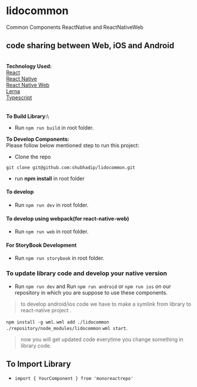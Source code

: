 # lidocommon
Common Components ReactNative and ReactNativeWeb
## code sharing between Web, iOS and Android
\
**Technology Used:**\
[React](https://reactjs.org/)\
[React Native](https://facebook.github.io/react-native/)\
[React Native Web](https://github.com/necolas/react-native-web)\
[Lerna](https://github.com/lerna/lerna)\
[Typescript](https://github.com/microsoft/TypeScript)\
\
\
**To Build Library:**\
- Run `npm run build` in root folder.

**To Develop Components:**\
Please follow below mentioned step to run this project:

- Clone the repo
```shell##
git clone git@github.com:shubhadip/lidocommon.git
```
- run **npm install** in root folder

#### To develop
- Run `npm run dev` in root folder.

#### To develop using webpack(for react-native-web)
- Run `npm run web` in root folder.

#### For StoryBook Development
- Run `npm run storybook` in root folder.

### To update library code and develop your native version
- Run `npm run dev` and Run `npm run android` or `npm run ios` on our repository in which you are suppose to use these components.

> to develop android/ios code we have to make a symlink from library to react-native project .

`npm install -g wml`.
`wml add ./lidocommon ./repository/node_modules/lidocommon`
`wml start`.

> now you will get updated code everytime you change something in library code.

## To Import Library
- `import { YourComponent } from 'monoreactrepo'`
